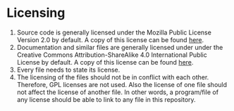 # Licensing
1. Source code is generally licensed under the Mozilla Public License Version 2.0 by default.
   A copy of this license can be found [here](../license/license.mpl.2.0.txt).
1. Documentation and similar files are generally licensed under under the Creative Commons Attribution-ShareAlike 4.0 International Public License by default.
   A copy of this license can be found [here](../license/license.cc.by.sa.4.txt).
1. Every file needs to state its license.
1. The licensing of the files should  not be in conflict with each other.
   Therefore, GPL licenses are not used.
   Also the license of one file should not affect the license of another file.
   In other words, a program/file of any license should be able to link to any file in this repository.
